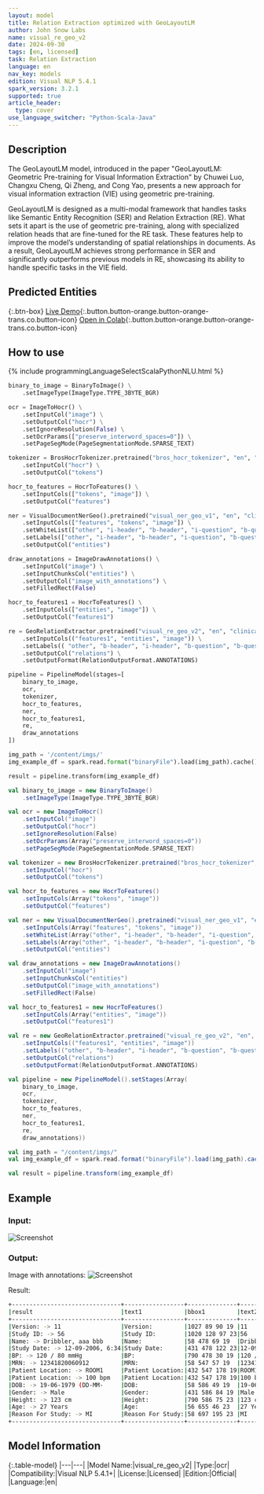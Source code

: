 ```yaml
---
layout: model
title: Relation Extraction optimized with GeoLayoutLM
author: John Snow Labs
name: visual_re_geo_v2
date: 2024-09-30
tags: [en, licensed]
task: Relation Extraction
language: en
nav_key: models
edition: Visual NLP 5.4.1
spark_version: 3.2.1
supported: true
article_header:
  type: cover
use_language_switcher: "Python-Scala-Java"
---
```


## Description

The GeoLayoutLM model, introduced in the paper "GeoLayoutLM: Geometric Pre-training for Visual Information Extraction" by Chuwei Luo, Changxu Cheng, Qi Zheng, and Cong Yao, presents a new approach for visual information extraction (VIE) using geometric pre-training.

GeoLayoutLM is designed as a multi-modal framework that handles tasks like Semantic Entity Recognition (SER) and Relation Extraction (RE). What sets it apart is the use of geometric pre-training, along with specialized relation heads that are fine-tuned for the RE task. These features help to improve the model’s understanding of spatial relationships in documents. As a result, GeoLayoutLM achieves strong performance in SER and significantly outperforms previous models in RE, showcasing its ability to handle specific tasks in the VIE field.


## Predicted Entities

{:.btn-box}
[Live Demo](https://demo.johnsnowlabs.com/ocr/RELATION_EXTRACTION/){:.button.button-orange.button-orange-trans.co.button-icon}
[Open in Colab](https://github.com/JohnSnowLabs/visual-nlp-workshop/blob/master/jupyter/FormRecognition/FormRecognitionGeo.ipynb){:.button.button-orange.button-orange-trans.co.button-icon}
<!-- [Download](https://s3.amazonaws.com/auxdata.johnsnowlabs.com/clinical/ocr/mixed_scanned_digital_pdf_en_4.3.4_3.0_1679597686000.zip){:.button.button-orange.button-orange-trans.arr.button-icon} -->


## How to use

<div class="tabs-box" markdown="1">
{% include programmingLanguageSelectScalaPythonNLU.html %}

```python
binary_to_image = BinaryToImage() \
    .setImageType(ImageType.TYPE_3BYTE_BGR)

ocr = ImageToHocr() \
    .setInputCol("image") \
    .setOutputCol("hocr") \
    .setIgnoreResolution(False) \
    .setOcrParams(["preserve_interword_spaces=0"]) \
    .setPageSegMode(PageSegmentationMode.SPARSE_TEXT)

tokenizer = BrosHocrTokenizer.pretrained("bros_hocr_tokenizer", "en", "clinical/ocr/") \
    .setInputCol("hocr") \
    .setOutputCol("tokens")

hocr_to_features = HocrToFeatures() \
    .setInputCols(["tokens", "image"]) \
    .setOutputCol("features")

ner = VisualDocumentNerGeo().pretrained("visual_ner_geo_v1", "en", "clinical/ocr/") \
    .setInputCols(["features", "tokens", "image"]) \
    .setWhiteList(["other", "i-header", "b-header", "i-question", "b-question", "i-answer", "b-answer"]) \
    .setLabels(["other", "i-header", "b-header", "i-question", "b-question", "i-answer", "b-answer"]) \
    .setOutputCol("entities")

draw_annotations = ImageDrawAnnotations() \
    .setInputCol("image") \
    .setInputChunksCol("entities") \
    .setOutputCol("image_with_annotations") \
    .setFilledRect(False)

hocr_to_features1 = HocrToFeatures() \
    .setInputCols(["entities", "image"]) \
    .setOutputCol("features1")

re = GeoRelationExtractor.pretrained("visual_re_geo_v2", "en", "clinical/ocr/") \
    .setInputCols(("features1", "entities", "image")) \
    .setLabels(( "other", "b-header", "i-header", "b-question", "b-question", "b-answer", "i-answer")) \
    .setOutputCol("relations") \
    .setOutputFormat(RelationOutputFormat.ANNOTATIONS)

pipeline = PipelineModel(stages=[
    binary_to_image,
    ocr,
    tokenizer,
    hocr_to_features,
    ner,
    hocr_to_features1,
    re,
    draw_annotations
])

img_path = '/content/imgs/'
img_example_df = spark.read.format("binaryFile").load(img_path).cache()

result = pipeline.transform(img_example_df)

```
```scala
val binary_to_image = new BinaryToImage()
    .setImageType(ImageType.TYPE_3BYTE_BGR)

val ocr = new ImageToHocr()
    .setInputCol("image") 
    .setOutputCol("hocr") 
    .setIgnoreResolution(False) 
    .setOcrParams(Array("preserve_interword_spaces=0")) 
    .setPageSegMode(PageSegmentationMode.SPARSE_TEXT)

val tokenizer = new BrosHocrTokenizer.pretrained("bros_hocr_tokenizer", "en", "clinical/ocr/") 
    .setInputCol("hocr") 
    .setOutputCol("tokens")

val hocr_to_features = new HocrToFeatures() 
    .setInputCols(Array("tokens", "image")) 
    .setOutputCol("features")

val ner = new VisualDocumentNerGeo().pretrained("visual_ner_geo_v1", "en", "clinical/ocr/") 
    .setInputCols(Array("features", "tokens", "image")) 
    .setWhiteList(Array("other", "i-header", "b-header", "i-question", "b-question", "i-answer", "b-answer")) 
    .setLabels(Array("other", "i-header", "b-header", "i-question", "b-question", "i-answer", "b-answer")) 
    .setOutputCol("entities")

val draw_annotations = new ImageDrawAnnotations() 
    .setInputCol("image") 
    .setInputChunksCol("entities") 
    .setOutputCol("image_with_annotations") 
    .setFilledRect(False)

val hocr_to_features1 = new HocrToFeatures() 
    .setInputCols(Array("entities", "image")) 
    .setOutputCol("features1")

val re = new GeoRelationExtractor.pretrained("visual_re_geo_v2", "en", "clinical/ocr/") 
    .setInputCols(("features1", "entities", "image")) 
    .setLabels(("other", "b-header", "i-header", "b-question", "b-question", "b-answer", "i-answer")) 
    .setOutputCol("relations") 
    .setOutputFormat(RelationOutputFormat.ANNOTATIONS)

val pipeline = new PipelineModel().setStages(Array(
    binary_to_image,
    ocr,
    tokenizer,
    hocr_to_features,
    ner,
    hocr_to_features1,
    re,
    draw_annotations))

val img_path = "/content/imgs/"
val img_example_df = spark.read.format("binaryFile").load(img_path).cache()

val result = pipeline.transform(img_example_df)
```
</div>

## Example

### Input:
![Screenshot](/assets/images/examples_ocr/geo_re_input.png)

### Output:
Image with annotations:
![Screenshot](/assets/images/examples_ocr/geo_re_output.png)

Result:
```bash
+-------------------------------+-----------------+--------------+------------------+--------------+
|result                         |text1            |bbox1         |text2             |bbox2         |
+-------------------------------+-----------------+--------------+------------------+--------------+
|Version: -> 11                 |Version:         |1027 89 90 19 |11                |1132 89 21 19 |
|Study ID: -> 56                |Study ID:        |1020 128 97 23|56                |1131 128 23 19|
|Name: -> Dribbler, aaa bbb     |Name:            |58 478 69 19  |Dribbler, aaa bbb |143 478 187 22|
|Study Date: -> 12-09-2006, 6:34|Study Date:      |431 478 122 23|12-09-2006, 6:34  |568 478 178 22|
|BP: -> 120 / 80 mmHg           |BP:              |790 478 30 19 |120 / 80 mmHg     |835 474 165 31|
|MRN: -> 12341820060912         |MRN:             |58 547 57 19  |12341820060912    |130 547 171 19|
|Patient Location: -> ROOM1     |Patient Location:|432 547 178 19|ROOM1             |626 547 77 19 |
|Patient Location: -> 100 bpm   |Patient Location:|432 547 178 19|100 bpm           |840 547 91 23 |
|DOB: -> 19-06-1979 (DD-MM-     |DOB:             |58 586 49 19  |19-06-1979 (DD-MM-|122 586 239 23|
|Gender: -> Male                |Gender:          |431 586 84 19 |Male              |530 586 51 19 |
|Height: -> 123 cm              |Height:          |790 586 75 23 |123 cm            |880 586 76 19 |
|Age: -> 27 Years               |Age:             |56 655 46 23  |27 Years          |117 655 90 19 |
|Reason For Study: -> MI        |Reason For Study:|58 697 195 23 |MI                |268 697 28 19 |
+-------------------------------+-----------------+--------------+------------------+--------------+
```

## Model Information

{:.table-model}
|---|---|
|Model Name:|visual_re_geo_v2|
|Type:|ocr|
|Compatibility:|Visual NLP 5.4.1+|
|License:|Licensed|
|Edition:|Official|
|Language:|en|


